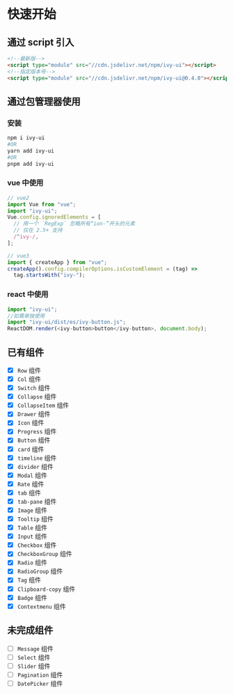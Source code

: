 # 快速开始

## 通过 script 引入

```html
<!--最新版-->
<script type="module" src="//cdn.jsdelivr.net/npm/ivy-ui"></script>
<!--指定版本号-->
<script type="module" src="//cdn.jsdelivr.net/npm/ivy-ui@0.4.0"></script>
```

## 通过包管理器使用

### 安装

```bash
npm i ivy-ui
#OR
yarn add ivy-ui
#OR
pnpm add ivy-ui
```

### vue 中使用

```js
// vue2
import Vue from "vue";
import "ivy-ui";
Vue.config.ignoredElements = [
  // 用一个 `RegExp` 忽略所有“ion-”开头的元素
  // 仅在 2.5+ 支持
  /^ivy-/,
];

// vue3
import { createApp } from "vue";
createApp().config.compilerOptions.isCustomElement = (tag) =>
  tag.startsWith("ivy-");
```

### react 中使用

```js
import "ivy-ui";
//如需单独使用
import "ivy-ui/dist/es/ivy-button.js";
ReactDOM.render(<ivy-button>button</ivy-button>, document.body);
```

## 已有组件

- [x] `Row` 组件
- [x] `Col` 组件
- [x] `Switch` 组件
- [x] `Collapse` 组件
- [x] `CollapseItem` 组件
- [x] `Drawer` 组件
- [x] `Icon` 组件
- [x] `Progress` 组件
- [x] `Button` 组件
- [x] `card` 组件
- [x] `timeline` 组件
- [x] `divider` 组件
- [x] `Modal` 组件
- [x] `Rate` 组件
- [x] `tab` 组件
- [x] `tab-pane` 组件
- [x] `Image` 组件
- [x] `Tooltip` 组件
- [x] `Table` 组件
- [x] `Input` 组件
- [x] `Checkbox` 组件
- [x] `CheckboxGroup` 组件
- [x] `Radio` 组件
- [x] `RadioGroup` 组件
- [x] `Tag` 组件
- [x] `Clipboard-copy` 组件
- [x] `Badge` 组件
- [x] `Contextmenu` 组件

## 未完成组件

- [ ] `Message` 组件
- [ ] `Select` 组件
- [ ] `Slider` 组件
- [ ] `Pagination` 组件
- [ ] `DatePicker` 组件
